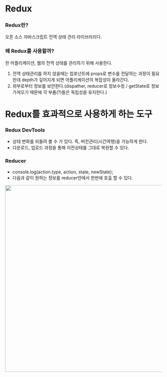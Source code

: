# Redux

### Redux란?

오픈 소스 자바스크립트 전역 상태 관리 라이브러리다.

### 왜 Redux를 사용할까?

한 어플리케이션, 웹의 전역 상태를 관리하기 위해 사용한다.

1. 전역 상태관리를 하지 않을때는 컴포넌트에 props로 변수를 전달하는 과정이 필요한데 depth가 깊어지게 되면 어플리케이션의 복잡성이 올라간다.
2. 외부로부터 정보를 보안한다.(dispather, reducer로 정보수정 / getState로 정보 가져오기 때문에 각 부품(?)들은 독립성을 유지한다.)

# Redux를 효과적으로 사용하게 하는 도구

### Redux DevTools

- 상태 변화를 되돌려 볼 수 가 있다. 즉, 버전관리(시간여행)을 가능하게 한다.
- 댜운로드, 업로드 과정을 통해 이전상태를 그대로 복원할 수 있다.

### Reducer

- console.log(action.type, action, state, newState);
- 다음과 같이 원하는 정보를 reducer안에서 한번에 호출 할 수 있다.

<img src="https://user-images.githubusercontent.com/60416187/125717829-9866efd4-203b-412a-b3ef-ec3e4431d011.png" width="600">
